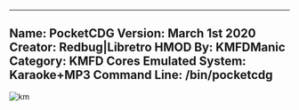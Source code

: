 -----------------------
Name: PocketCDG
Version: March 1st 2020
Creator: Redbug|Libretro
HMOD By: KMFDManic
Category: KMFD Cores
Emulated System: Karaoke+MP3
Command Line: /bin/pocketcdg
-----------------------
![km](https://i.imgur.com/37or7fR.png)
